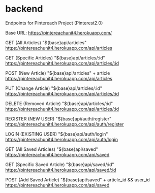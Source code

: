 # backend

Endpoints for Pintereach Project (Pinterest2.0)

Base URL: https://pintereachunit4.herokuapp.com/

GET (All Articles) "${base}api/articles"
https://pintereachunit4.herokuapp.com/api/articles


GET (Specific Articles) "${base}api/articles/:id"
https://pintereachunit4.herokuapp.com/api/articles/:id


POST (New Article) "${base}api/articles" + article
https://pintereachunit4.herokuapp.com/api/articles


PUT (Change Article) "${base}api/articles/:id"
https://pintereachunit4.herokuapp.com/api/articles/:id


DELETE (Removed Article) "${base}api/articles/:id"
https://pintereachunit4.herokuapp.com/api/articles/:id

REGISTER (NEW USER) "${base}api/auth/register" 
https://pintereachunit4.herokuapp.com/api/auth/register


LOGIN (EXISTING USER) "${base}api/auth/login" 
https://pintereachunit4.herokuapp.com/api/auth/login

GET (All Saved Articles) "${base}api/saved"
https://pintereachunit4.herokuapp.com/api/saved


GET (Specific Saved Article) "${base}api/saved/:id"
https://pintereachunit4.herokuapp.com/api/saved/:id


POST (Add Saved Article) "${base}api/saved" + article_id && user_id
https://pintereachunit4.herokuapp.com/api/saved